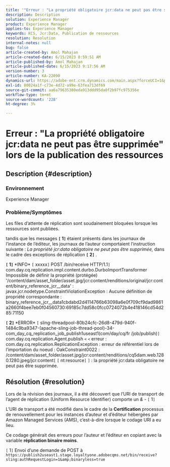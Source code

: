 ```yaml
---
title: '"Erreur : "La propriété obligatoire jcr:data ne peut pas être supprimée" lors de la publication des ressources"'
description: Description
solution: Experience Manager
product: Experience Manager
applies-to: Experience Manager
keywords: KCS, Jcr:Data, Publication de ressources
resolution: Resolution
internal-notes: null
bug: false
article-created-by: Amol Mahajan
article-created-date: 6/15/2023 8:59:51 AM
article-published-by: Amol Mahajan
article-published-date: 6/15/2023 9:17:56 AM
version-number: 3
article-number: KA-22090
dynamics-url: https://adobe-ent.crm.dynamics.com/main.aspx?forceUCI=1&pagetype=entityrecord&etn=knowledgearticle&id=46c889f6-5a0b-ee11-8f6e-6045bd0065f9
exl-id: 80024a1f-c73e-4d72-a99e-63fea713df69
source-git-commit: aa6a79635380eda913ddd95da0f2b97fc975356e
workflow-type: tm+mt
source-wordcount: '228'
ht-degree: 3%

---
```


# Erreur : &quot;La propriété obligatoire jcr:data ne peut pas être supprimée&quot; lors de la publication des ressources

## Description {#description}


### <b>Environnement</b>

Experience Manager



### <b>Problème/Symptômes</b>

Les files d’attente de réplication sont soudainement bloquées lorsque les ressources sont publiées.

tandis que les messages <b>`[` 1`]` </b> étaient présents dans les journaux de l’instance de l’éditeur, les journaux de l’auteur comportaient l’instruction suivante : *La propriété jcr:data obligatoire ne peut pas être supprimée,* dans le cadre des exceptions de réplication <b>`[` 2`]` </b>.


<b>`[` 1`]` </b> \*INFO\* `[` xxxxx`]`  POST /bin/receive HTTP/1.1`]`  com.day.cq.replication.impl.content.durbo.DurboImportTransformer Impossible de définir la propriété (protégée) &#39;/content/dam/asset_folder/asset.jpg/jcr:content/renditions/original/jcr:content/binary_reference_jcr__data&#39; : javax.jcr.nodetype.ConstraintViolationException : Aucune définition de propriété correspondante : binary_reference_jcr__data1cbdabd2d4114766b63098a6e0f709cf9dad9861a2660f4bee7eb0f04560730:69185c7dd58c0fcc0724072b4e418146cd54d285:71150<br>

<b>`[` 2`]` </b> \*ERROR\* `[` sling-threadpool-80b24cfc-26d8-479d-940f-1484c9ba9347-(apache-sling-job-thread-pool)-34-com_day_cq_replication_job_publish1useast1(com/day/cq/fr /job/publish)`]`  com.day.cq.replication.Agent.publish `<` `<`  erreur : com.day.cq.replication.ReplicationException : erreur de référentiel lors de l’importation du noeud : OakConstraint0022 : /content/dam/asset_folder/asset.jpg/jcr:content/renditions/cq5dam.web.1280.1280.jpeg/jcr:content`[` `[` nt:resource`]` `]` : la propriété jcr:data obligatoire ne peut pas être supprimée.<br>

## Résolution {#resolution}


Lors de la révision des journaux, il a été découvert que l’URI de transport de l’agent de réplication (Uniform Resource Identifier) comporte un *&amp;* - `[` 1`]`

L’URI de transport a été modifié dans le cadre de la <b>Certification</b> processus de renouvellement pour les instances d’auteur et d’éditeur hébergées par Amazon Managed Services (AMS), c’est-à-dire lorsque le codage URI a eu lieu.

Ce codage générait des erreurs pour l’auteur et l’éditeur en copiant avec la variable <b>réplication binaire moins</b>.



`[` 1`]`  Envoi d’une demande de POST à `https://publish2useast1.stage.loyaltyone.adobecqms.net/bin/receive?sling:authRequestLogin=1&amp;binaryless=true`
